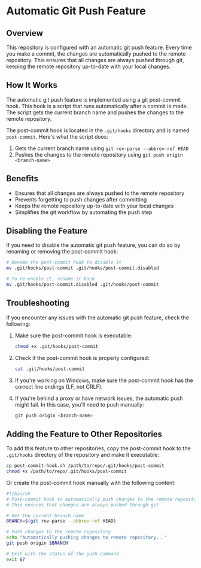 # Automatic Git Push Feature

## Overview

This repository is configured with an automatic git push feature. Every time you make a commit, the changes are automatically pushed to the remote repository. This ensures that all changes are always pushed through git, keeping the remote repository up-to-date with your local changes.

## How It Works

The automatic git push feature is implemented using a git post-commit hook. This hook is a script that runs automatically after a commit is made. The script gets the current branch name and pushes the changes to the remote repository.

The post-commit hook is located in the `.git/hooks` directory and is named `post-commit`. Here's what the script does:

1. Gets the current branch name using `git rev-parse --abbrev-ref HEAD`
2. Pushes the changes to the remote repository using `git push origin <branch-name>`

## Benefits

- Ensures that all changes are always pushed to the remote repository
- Prevents forgetting to push changes after committing
- Keeps the remote repository up-to-date with your local changes
- Simplifies the git workflow by automating the push step

## Disabling the Feature

If you need to disable the automatic git push feature, you can do so by renaming or removing the post-commit hook:

```bash
# Rename the post-commit hook to disable it
mv .git/hooks/post-commit .git/hooks/post-commit.disabled

# To re-enable it, rename it back
mv .git/hooks/post-commit.disabled .git/hooks/post-commit
```

## Troubleshooting

If you encounter any issues with the automatic git push feature, check the following:

1. Make sure the post-commit hook is executable:
   ```bash
   chmod +x .git/hooks/post-commit
   ```

2. Check if the post-commit hook is properly configured:
   ```bash
   cat .git/hooks/post-commit
   ```

3. If you're working on Windows, make sure the post-commit hook has the correct line endings (LF, not CRLF).

4. If you're behind a proxy or have network issues, the automatic push might fail. In this case, you'll need to push manually:
   ```bash
   git push origin <branch-name>
   ```

## Adding the Feature to Other Repositories

To add this feature to other repositories, copy the post-commit hook to the `.git/hooks` directory of the repository and make it executable:

```bash
cp post-commit-hook.sh /path/to/repo/.git/hooks/post-commit
chmod +x /path/to/repo/.git/hooks/post-commit
```

Or create the post-commit hook manually with the following content:

```bash
#!/bin/sh
# Post-commit hook to automatically push changes to the remote repository
# This ensures that changes are always pushed through git

# Get the current branch name
BRANCH=$(git rev-parse --abbrev-ref HEAD)

# Push changes to the remote repository
echo "Automatically pushing changes to remote repository..."
git push origin $BRANCH

# Exit with the status of the push command
exit $?
```
